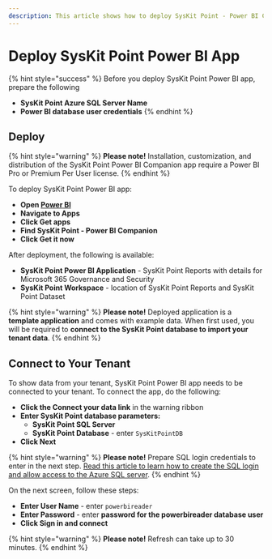 ```yaml
---
description: This article shows how to deploy SysKit Point - Power BI Companion app.
---
```


# Deploy SysKit Point Power BI App

{% hint style="success" %}
Before you deploy SysKit Point Power BI app, prepare the following
* **SysKit Point Azure SQL Server Name**
* **Power BI database user credentials**
{% endhint %}

## Deploy

{% hint style="warning" %}
**Please note!**
Installation, customization, and distribution of the SysKit Point Power BI Companion app require a Power BI Pro or Premium Per User license.
{% endhint %}

To deploy SysKit Point Power BI app:

* **Open [Power BI](https://app.powerbi.com/)**
* **Navigate to Apps**
* **Click Get apps**
* **Find SysKit Point - Power BI Companion**
* **Click Get it now**

After deployment, the following is available:
* **SysKit Point Power BI Application** - SysKit Point Reports with details for Microsoft 365 Governance and Security
* **SysKit Point Workspace** - location of SysKit Point Reports and SysKit Point Dataset

{% hint style="warning" %}
**Please note!**
Deployed application is a **template application** and comes with example data. When first used, you will be required to **connect to the SysKit Point database to import your tenant data**.
{% endhint %}

## Connect to Your Tenant

To show data from your tenant, SysKit Point Power BI app needs to be connected to your tenant. 
To connect the app, do the following:
* **Click the Connect your data link** in the warning ribbon
* **Enter SysKit Point database parameters:**
    * **SysKit Point SQL Server**
    * **SysKit Point Database** - enter `SysKitPointDB`
* **Click Next**

{% hint style="warning" %}
**Please note!** 
Prepare SQL login credentials to enter in the next step. 
[Read this article to learn how to create the SQL login and allow access to the Azure SQL server](requirements.md). 
{% endhint %}

On the next screen, follow these steps:
* **Enter User Name** - enter `powerbireader`
* **Enter Password** - enter **password for the powerbireader database user**
* **Click Sign in and connect**

{% hint style="warning" %}
**Please note!** Refresh can take up to 30 minutes.
{% endhint %}

